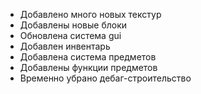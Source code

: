 - Добавлено много новых текстур
- Добавлены новые блоки
- Обновлена система gui
- Добавлен инвентарь
- Добавлена система предметов
- Добавлены функции предметов
- Временно убрано дебаг-строительство